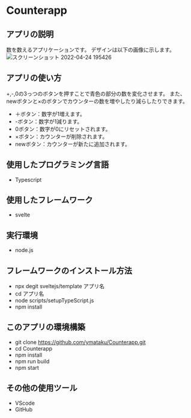 # Counterapp

## アプリの説明
 数を数えるアプリケーションです。
 デザインは以下の画像に示します。
 ![スクリーンショット 2022-04-24 195426](https://user-images.githubusercontent.com/70718067/164973072-2358faa1-3924-4415-9ee9-67d28aded102.png)
## アプリの使い方
+,-,0の3っつのボタンを押すことで青色の部分の数を変化させます。
また、newボタンと×のボタンでカウンターの数を増やしたり減らしたりできます。

- ＋ボタン：数字が1増えます。
- -ボタン：数字が1減ります。
- 0ボタン：数字が0にリセットされます。
- ×ボタン：カウンターが削除されます。
- newボタン：カウンターが新たに追加されます。
## 使用したプログラミング言語
- Typescript
## 使用したフレームワーク
- svelte
## 実行環境
- node.js
## フレームワークのインストール方法
- npx degit sveltejs/template アプリ名
- cd アプリ名
- node scripts/setupTypeScript.js
- npm install
## このアプリの環境構築
- git clone  https://github.com/ymataku/Counterapp.git
- cd Counterapp
- npm install
- npm run build
- npm start
## その他の使用ツール
- VScode
- GitHub








